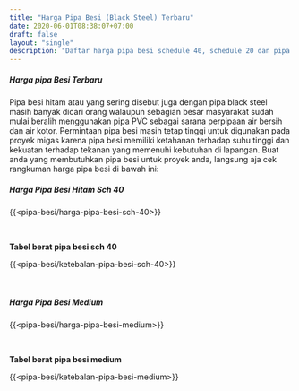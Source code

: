 ```yaml
---
title: "Harga Pipa Besi (Black Steel) Terbaru"
date: 2020-06-01T08:38:07+07:00
draft: false
layout: "single"
description: "Daftar harga pipa besi schedule 40, schedule 20 dan pipa besi medium. Cek harga dan stock disini."
---
```


##### Harga pipa Besi Terbaru

Pipa besi hitam atau yang sering disebut juga dengan pipa black steel masih banyak dicari orang walaupun sebagian besar masyarakat sudah mulai beralih menggunakan pipa PVC sebagai sarana perpipaan air bersih dan air kotor. Permintaan pipa besi masih tetap tinggi untuk digunakan pada proyek migas karena pipa besi memiliki ketahanan terhadap suhu tinggi dan kekuatan terhadap tekanan yang memenuhi kebutuhan di lapangan. Buat anda yang membutuhkan pipa besi untuk proyek anda, langsung aja cek rangkuman harga pipa besi di bawah ini:

##### Harga Pipa Besi Hitam Sch 40

{{<pipa-besi/harga-pipa-besi-sch-40>}}

<br>

**Tabel berat pipa besi sch 40**

{{<pipa-besi/ketebalan-pipa-besi-sch-40>}}

<br>

##### Harga Pipa Besi Medium

{{<pipa-besi/harga-pipa-besi-medium>}}

<br>

**Tabel berat pipa besi medium**

{{<pipa-besi/ketebalan-pipa-besi-medium>}}